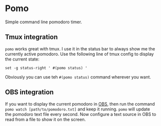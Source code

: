 # Pomo

Simple command line pomodoro timer.


## Tmux integration

`pomo` works great with tmux. I use it in the status bar to always show me the currently active pomodoro. Use the following line of tmux config to 
display the current state:

```tmux.config
set -g status-right ' #(pomo status) '
```

Obviously you can use teh `#(pomo status)` command wherever you want.


## OBS integration

If you want to display the current pomodoro in [OBS](https://obsproject.com/), then run the command `pomo watch [path/to/pomodoro.txt]` and keep it running.
`pomo` will update the pomodoro text file every second. Now configure a text source in OBS to read from a file to show it on the screen.

